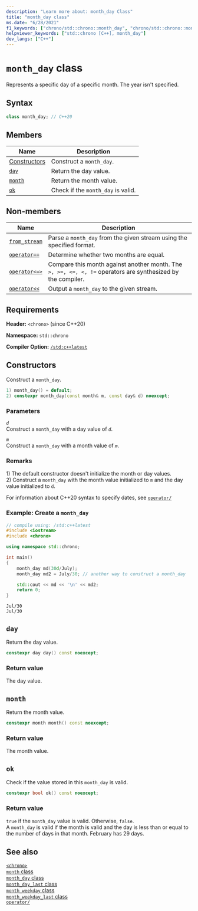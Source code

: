 ```yaml
---
description: "Learn more about: month_day Class"
title: "month_day class"
ms.date: "6/28/2021"
f1_keywords: ["chrono/std::chrono::month_day", "chrono/std::chrono::month_day::day", "chrono/std::chrono::month_day::month", "chrono/std::chrono::month_day::ok"]
helpviewer_keywords: ["std::chrono [C++], month_day"]
dev_langs: ["C++"]
---
```


# `month_day` class  

Represents a specific day of a specific month. The year isn't specified.

## Syntax

```cpp
class month_day; // C++20
```

## Members

| Name | Description |
|--|--|
| [Constructors](#month_day) | Construct a `month_day`. |
| [`day`](#day) | Return the day value. |
| [`month`](#month) | Return the month value. |
| [`ok`](#ok) | Check if the `month_day` is valid. |

## Non-members

| Name | Description |
|--|--|
| [`from_stream`](chrono-functions.md#std-chrono-from-stream) | Parse a `month_day` from the given stream using the specified format. |
| [`operator==`](chrono-operators.md#op_eq_eq) | Determine whether two months are equal. |
| [`operator<=>`](chrono-operators.md#op_spaceship) | Compare this month against another month. The `>, >=, <=, <, !=` operators are synthesized by the compiler. |
| [`operator<<`](chrono-operators.md#op_left_shift) | Output a `month_day` to the given stream. |

## Requirements

**Header:** `<chrono>` (since C++20)

**Namespace:** `std::chrono`

**Compiler Option:** [`/std:c++latest`](../build/reference/std-specify-language-standard-version.md)

## <a name="month_day"></a> Constructors

Construct a `month_day`.

```cpp
1) month_day() = default;
2) constexpr month_day(const month& m, const day& d) noexcept;
```

### Parameters

*`d`*\
Construct a `month_day` with a day value of *`d`*.

*`m`*\
Construct a `month_day` with a month value of *`m`*.

### Remarks

1\) The default constructor doesn't initialize the month or day values.\
2\) Construct a `month_day` with the month value initialized to `m` and the day value initialized to `d`.

For information about C++20 syntax to specify dates, see [`operator/`](chrono-operators.md#op_/)

### Example: Create a `month_day`

```cpp
// compile using: /std:c++latest
#include <iostream>
#include <chrono>

using namespace std::chrono;

int main()
{
    month_day md(30d/July);
    month_day md2 = July/30; // another way to construct a month_day

    std::cout << md << '\n' << md2;
    return 0;
}
```

```output
Jul/30
Jul/30
```

## <a name="day"></a> `day`

 Return the day value.

```cpp
constexpr day day() const noexcept;
```

### Return value

The day value.

## <a name="month"></a> `month`

 Return the month value.

```cpp
constexpr month month() const noexcept;
```

### Return value

The month value.

## <a name="ok"></a> `ok`

Check if the value stored in this `month_day` is valid.

```cpp
constexpr bool ok() const noexcept;
```

### Return value

`true` if the `month_day` value is valid. Otherwise, `false`.\
A `month_day` is valid if the month is valid and the day is less than or equal to the number of days in that month. February has 29 days.

## See also

[`<chrono>`](chrono.md)\
[`month` class](month-class.md)\
[`month_day` class](month-day-class.md)\
[`month_day_last` class](month-day-last-class.md)\
[`month_weekday` class](month-weekday-class.md)\
[`month_weekday_last` class](month-weekday-last-class.md)\
[`operator/`](chrono-operators.md#op_/)